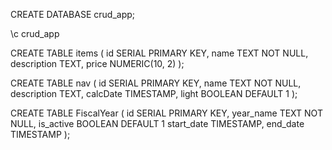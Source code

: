 CREATE DATABASE crud_app;

\c crud_app

CREATE TABLE items (
id SERIAL PRIMARY KEY,
name TEXT NOT NULL,
description TEXT,
price NUMERIC(10, 2)
);

CREATE TABLE nav (
id SERIAL PRIMARY KEY,
name TEXT NOT NULL,
description TEXT,
calcDate TIMESTAMP,
light BOOLEAN DEFAULT 1
);

CREATE TABLE FiscalYear (
id SERIAL PRIMARY KEY,
year_name TEXT NOT NULL,
is_active BOOLEAN DEFAULT 1
start_date TIMESTAMP,
end_date TIMESTAMP
);
